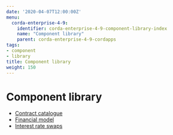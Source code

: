 ```yaml
---
date: '2020-04-07T12:00:00Z'
menu:
  corda-enterprise-4-9:
    identifier: corda-enterprise-4-9-component-library-index
    name: "Component library"
    parent: corda-enterprise-4-9-cordapps
tags:
- component
- library
title: Component library
weight: 150
---
```



# Component library



* [Contract catalogue](contract-catalogue.md)
* [Financial model](financial-model.md)
* [Interest rate swaps](contract-irs.md)
